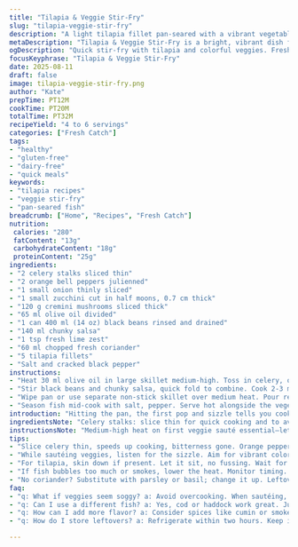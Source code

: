 ```yaml
---
title: "Tilapia & Veggie Stir-Fry"
slug: "tilapia-veggie-stir-fry"
description: "A light tilapia fillet pan-seared with a vibrant vegetable medley. Red and yellow bell peppers swapped for orange ones for a sweeter bite. White mushrooms replaced by cremini—meatier, deeper flavor. Slight twist: lime zest added to sauté. Quick skillet work to keep crunch and color crisp. Fresh coriander gives herbaceous punch but can swap parsley or basil if needed. Uses pantry staples like canned black beans instead of red, salsa thick with tomato chunks. No dairy or gluten. Balanced protein and veggie combo with a hit of citrus, splash of olive oil for richness, and bold seasoning to pull it all fast and right."
metaDescription: "Tilapia & Veggie Stir-Fry is a bright, vibrant dish featuring pan-seared tilapia paired with a fresh medley of vegetables for a satisfying meal."
ogDescription: "Quick stir-fry with tilapia and colorful veggies. Fresh lime zest for brightness, packed with flavor and nutrition in every bite."
focusKeyphrase: "Tilapia & Veggie Stir-Fry"
date: 2025-08-11
draft: false
image: tilapia-veggie-stir-fry.png
author: "Kate"
prepTime: PT12M
cookTime: PT20M
totalTime: PT32M
recipeYield: "4 to 6 servings"
categories: ["Fresh Catch"]
tags:
- "healthy"
- "gluten-free"
- "dairy-free"
- "quick meals"
keywords:
- "tilapia recipes"
- "veggie stir-fry"
- "pan-seared fish"
breadcrumb: ["Home", "Recipes", "Fresh Catch"]
nutrition: 
 calories: "280"
 fatContent: "13g"
 carbohydrateContent: "18g"
 proteinContent: "25g"
ingredients:
- "2 celery stalks sliced thin"
- "2 orange bell peppers julienned"
- "1 small onion thinly sliced"
- "1 small zucchini cut in half moons, 0.7 cm thick"
- "120 g cremini mushrooms sliced thick"
- "65 ml olive oil divided"
- "1 can 400 ml (14 oz) black beans rinsed and drained"
- "140 ml chunky salsa"
- "1 tsp fresh lime zest"
- "60 ml chopped fresh coriander"
- "5 tilapia fillets"
- "Salt and cracked black pepper"
instructions:
- "Heat 30 ml olive oil in large skillet medium-high. Toss in celery, orange peppers, onion, zucchini, mushrooms. Sizzle, listen for snap of veggies searing, stirring occasionally. Look for softened edges but vibrant color remains—about 8 minutes. Avoid limp sogginess. "
- "Stir black beans and chunky salsa, quick fold to combine. Cook 2-3 minutes, bubbling gently. Sprinkle fresh lime zest on top, stir once. Season with salt and pepper. Transfer sauté to a dish and loosely cover to keep warm."
- "Wipe pan or use separate non-stick skillet over medium heat. Pour remaining 35 ml olive oil in. Place tilapia filets skin side down if skin on, or presentation side down. Let them caramelize without moving for 3-4 minutes until crisp golden crust forms. Flip and cook 2-3 minutes more, fish should flake easily with fork, opaque inside."
- "Season fish mid-cook with salt, pepper. Serve hot alongside the vegetable medley. The citrus lifts the richness of the fish, while the beans add heft and texture. Fresh coriander leaves sprinkle on top for a bright finish."
introduction: "Hitting the pan, the first pop and sizzle tells you cooking is working. Celery and orange peppers soften but keep a bite; the zucchini curves soften just right—no mush allowed here. Cremini gives an earthier snap compared to white mushrooms, more substance. Canned black beans stand in, hearty, creamy, less sweet than reds but excellent texture. Salsa used thick and chunky, brings acidity and moisture—no runny sauce here, important to avoid soggy base. Lime zest popped right into the sauté towards end to wake up the flavors. The fish gets its moment next: high heat, oil shimmering, wait for crust and don’t fuss. Timing is key so fish is moist, flakey, not rubbery or dried out. Salt and freshly ground pepper throughout is simple but critical—season gradually. Serve all piping hot, cilantro scattered fresh. No frills, just sound technique, texture, and flavor dancing right in the skillet."
ingredientsNote: "Celery stalks: slice thin for quick cooking and to avoid bitterness. Orange bell peppers replace reds/yellows; sweeter, less acidic, good balance for bright vegetables. Cremini mushrooms are meatier than whites—if unavailable, shiitakes or portobello can work but adjust slicing and simmer time (denser mushrooms take longer). Black beans swapped in for red, rinse well to remove canning liquid. Salsa choice important: chunkier, less watery salsa helps keep sauté firm with no sog. Olive oil divided to avoid burning and get crisp cooking on fish. Fresh lime zest adds unexpected brightness—can substitute lemon or a splash of vinegar if lime not on hand. Fresh herbs ideally coriander/cilantro but parsley or basil can replace depending on taste. Tilapia chosen for quick cooking and mild flavor, but any firm white fish like cod or haddock can fill. Salt and pepper simple seasoning but absolutely don't skip. If pan smoke rises quickly, lower heat to avoid bitterness or burning. Try to prep all veggies uniform thickness, ensures even cooking and consistent texture."
instructionsNote: "Medium-high heat on first veggie sauté essential—let vegetables cook on edge so natural sugars caramelize slightly but keep crunch. Stir only enough to turn; avoid stirring constantly or veggies steam and go limp. Adding black beans and salsa finishes cooking; keep stirring minimal so beans stay intact and salsa thickens just enough to coat veggies. Lime zest goes last—too early and citrus aroma blows off. Cover sauté loosely after cooking to hold warmth without trapping steam, keeping sauté crisp. When cooking fish, use non-stick pan or very well-seasoned skillet. Hot oil shimmering before fish hits pan is crucial—cold pan means sticking and tearing. Wait for crust forming before flipping—fish should release fairly easily with a spatula when ready, if tearing, give more time. Cooking time depends on thickness; test doneness by flaking with fork, translucent flesh means too soon. Season fish meat-side, not skin-side if skin on, avoid over-salting. Serve immediately after fish rested briefly (a minute) to settle juices. If fish finishes before veggies, tent with foil to keep warm and resume low heat on sauté just before serving. Leftovers reheat gently in pan, not microwave, to avoid rubbery fish. If no fresh coriander, squeeze lemon just before serving for a fresh citrus hit."
tips:
- "Slice celery thin, speeds up cooking, bitterness gone. Orange peppers swap sweet, bites better. Cremini mushrooms offer depth. Rinse black beans well. Thick salsa adds texture, avoid watery."
- "While sautéing veggies, listen for the sizzle. Aim for vibrant colors, soft edges, but still crisp. Stir just enough, don’t overdo it. Add beans and salsa towards the end. Lime zest last, brightens flavors."
- "For tilapia, skin down if present. Let it sit, no fussing. Wait for crust to form, key for nice texture. Season fish as it cooks. Flake to check doneness; crust formed means it’s close."
- "If fish bubbles too much or smokes, lower the heat. Monitor timing. If veggies cool too fast, cover them lightly to keep warm. Tent with foil or set on low heat before serving."
- "No coriander? Substitute with parsley or basil; change it up. Leftovers? Heat gently in a pan, not microwave. Avoid rubbery fish. Experiment with lime zest; evokes fresh citrus kick."
faq:
- "q: What if veggies seem soggy? a: Avoid overcooking. When sautéing, keep medium-high heat. Stir minimally. Remove from heat once vibrant."
- "q: Can I use a different fish? a: Yes, cod or haddock work great. Just adjust cooking times. Focus on thickness; ensure they flake easily."
- "q: How can I add more flavor? a: Consider spices like cumin or smoked paprika. Garlic or onion powder also good. Experiment with herbs too."
- "q: How do I store leftovers? a: Refrigerate within two hours. Keep in airtight container. Consume within three days. Reheat gently in skillet to maintain texture."

---
```

